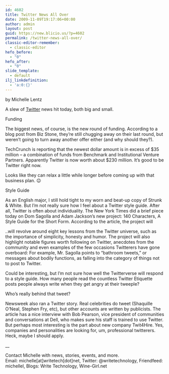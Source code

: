 ```yaml
---
id: 4602
title: Twitter News All Over
date: 2009-11-09T19:17:06+00:00
author: admin
layout: post
guid: https://new.blicio.us/?p=4602
permalink: /twitter-news-all-over/
classic-editor-remember:
  - classic-editor
hefo_before:
  - "0"
hefo_after:
  - "0"
slide_template:
  - default
ilj_linkdefinition:
  - 'a:0:{}'
---
```

by Michelle Lentz

A slew of [Twitter](https://new.blicio.us/how-to-promote-your-startup-using-twitter/) news hit today, both big and small.

Funding

The biggest news, of course, is the new round of funding. According to a blog post from Biz Stone, they’re still chugging away on their last round, but weren’t going to turn away another offer either (and why should they?).

TechCrunch is reporting that the newest dollar amount is in excess of $35 million – a combination of funds from Benchmark and Institutional Venture Partners. Apparently Twitter is now worth about $230 million. It’s good to be Twitter right now.

Looks like they can relax a little while longer before coming up with that business plan. 😉

Style Guide

As an English major, I still hold tight to my worn and beat-up copy of Strunk & White. But I’m not really sure how I feel about a Twitter style guide. After all, Twitter is often about individuality. The New York Times did a brief piece today on Dom Sagolla and Adam Jackson’s new project: 140 Characters, A Style Guide for the Short Form. According to the article, the project will

..will revolve around eight key lessons from the Twitter universe, such as the importance of simplicity, honesty and humor. The project will also highlight notable figures worth following on Twitter, anecdotes from the community and even examples of the few occasions Twitterers have gone overboard: For example, Mr. Sagolla points to “bathroom tweets,” or messages about bodily functions, as falling into the category of things not to post to Twitter.

Could be interesting, but I’m not sure how well the Twitterverse will respond to a style guide. How many people read the countless Twitter Etiquette posts people always write when they get angry at their tweeple?

Who’s really behind that tweet?

Newsweek also ran a Twitter story. Real celebrities do tweet (Shaquille O’Neal, Stephen Fry, etc), but other accounts are written by publicists. The article has a nice interview with Bob Pearson, vice president of communities and conversations at Dell, who makes sure his staff is trained to use Twitter. But perhaps most interesting is the part about new company Twit4Hire. Yes, companies and personalities are looking for, um, professional twitterers. Heck, maybe I should apply.

__

Contact Michelle with news, stories, events, and more.  
Email: michelle[at]writetech[dot]net, Twitter: @writetechnology, Friendfeed: michellel, Blogs: Write Technology, Wine-Girl.net